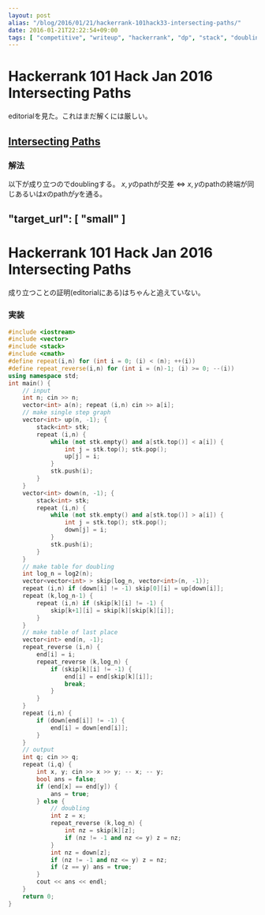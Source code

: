 ```yaml
---
layout: post
alias: "/blog/2016/01/21/hackerrank-101hack33-intersecting-paths/"
date: 2016-01-21T22:22:54+09:00
tags: [ "competitive", "writeup", "hackerrank", "dp", "stack", "doubling" ]
---
```


# Hackerrank 101 Hack Jan 2016 Intersecting Paths

editorialを見た。これはまだ解くには厳しい。

## [Intersecting Paths](https://www.hackerrank.com/contests/101hack33/challenges/intersecting-paths)

### 解法

以下が成り立つのでdoublingする。
$x,y$のpathが交差 $\Leftrightarrow$ $x,y$のpathの終端が同じあるいは$x$のpathが$y$を通る。

"target_url": [ "small" ]
---

# Hackerrank 101 Hack Jan 2016 Intersecting Paths
成り立つことの証明(editorialにある)はちゃんと追えていない。
</small>

### 実装

``` c++
#include <iostream>
#include <vector>
#include <stack>
#include <cmath>
#define repeat(i,n) for (int i = 0; (i) < (n); ++(i))
#define repeat_reverse(i,n) for (int i = (n)-1; (i) >= 0; --(i))
using namespace std;
int main() {
    // input
    int n; cin >> n;
    vector<int> a(n); repeat (i,n) cin >> a[i];
    // make single step graph
    vector<int> up(n, -1); {
        stack<int> stk;
        repeat (i,n) {
            while (not stk.empty() and a[stk.top()] < a[i]) {
                int j = stk.top(); stk.pop();
                up[j] = i;
            }
            stk.push(i);
        }
    }
    vector<int> down(n, -1); {
        stack<int> stk;
        repeat (i,n) {
            while (not stk.empty() and a[stk.top()] > a[i]) {
                int j = stk.top(); stk.pop();
                down[j] = i;
            }
            stk.push(i);
        }
    }
    // make table for doubling
    int log_n = log2(n);
    vector<vector<int> > skip(log_n, vector<int>(n, -1));
    repeat (i,n) if (down[i] != -1) skip[0][i] = up[down[i]];
    repeat (k,log_n-1) {
        repeat (i,n) if (skip[k][i] != -1) {
            skip[k+1][i] = skip[k][skip[k][i]];
        }
    }
    // make table of last place
    vector<int> end(n, -1);
    repeat_reverse (i,n) {
        end[i] = i;
        repeat_reverse (k,log_n) {
            if (skip[k][i] != -1) {
                end[i] = end[skip[k][i]];
                break;
            }
        }
    }
    repeat (i,n) {
        if (down[end[i]] != -1) {
            end[i] = down[end[i]];
        }
    }
    // output
    int q; cin >> q;
    repeat (i,q) {
        int x, y; cin >> x >> y; -- x; -- y;
        bool ans = false;
        if (end[x] == end[y]) {
            ans = true;
        } else {
            // doubling
            int z = x;
            repeat_reverse (k,log_n) {
                int nz = skip[k][z];
                if (nz != -1 and nz <= y) z = nz;
            }
            int nz = down[z];
            if (nz != -1 and nz <= y) z = nz;
            if (z == y) ans = true;
        }
        cout << ans << endl;
    }
    return 0;
}
```
